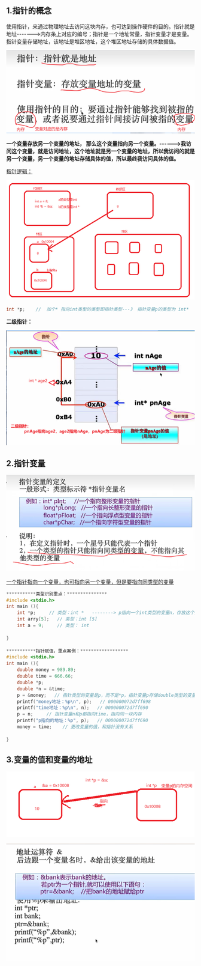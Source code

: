 ## 1.指针的概念

使用指针，来通过物理地址去访问这块内存，也可达到操作硬件的目的。指针就是地址------->内存条上对应的编号；指针是一个地址常量，指针变量才是变量。指针变量存储地址，该地址是堆区地址，这个堆区地址存储的具体数据值。

![avatar](picture\指针的概念.png)

**一个变量存放另一个变量的地址， 那么这个变量指向另一个变量。------>我访问这个变量，就是访问地址，这个地址就是另一个变量的地址，所以我访问的就是另一个变量，另一个变量的地址存储具体的值，所以最终我访问具体的值。**



<u>指针逻辑：</u>

![avatar](picture\指针逻辑.png)

```c++
int *p;    //  加个* 指向int类型的类型即指针类型---》 指针变量p的类型为 int*


```

**二级指针：**

![avatar](picture\二级指针.png)



## 2.指针变量

![avatar](picture\指针变量的定义.png)

<u>一个指针指向一个变量，也可指向另一个变量，但是要指向同类型的变量</u>

```c++
***********类型识别重点：***************
#include <stdio.h>
int main (){
    int *p;     // 类型：int *   --------> p指向一个int类型的变量n，存放这个整形变量n的地址
    int arry[5];   // 类型：int [5]
    int a = 9;     // 类型： int
    
}

***********指针赋值，重点案例：******************
#include <stdio.h>
int main (){
    double money = 989.89;
    double time = 666.66;
    double *p;
    double *n = &time;
    p = &money;   // 指针类型的变量是p，而不是*p，指针变量p存储double类型的变量money的地址，指针变量p的类型是 int *
    printf("money地址：%p\n", p);   // 000000072d7ff698
    printf("time地址：%p\n", n);   // 000000072d7ff690
    p = n;     // 指针变量n和p都指向time，指向同一块内存
    printf("p指向的地址：%p", p);   // 000000072d7ff690
    money = time;    // 更改变量的值，和指针没有关系
    
}


```

## 3.变量的值和变量的地址

![avatar](picture\指针逻辑2.png)



![avatar](picture\指针的值和变量的值.png)







































